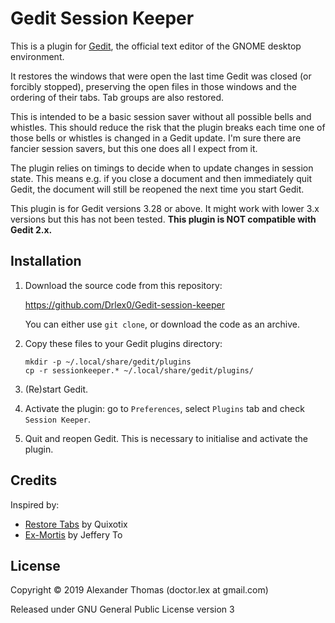 # Gedit Session Keeper

This is a plugin for [Gedit][1], the official text editor of the GNOME desktop
environment. 

It restores the windows that were open the last time Gedit was closed (or
forcibly stopped), preserving the open files in those windows and the ordering
of their tabs. Tab groups are also restored.

This is intended to be a basic session saver without all possible bells and
whistles. This should reduce the risk that the plugin breaks each time one of
those bells or whistles is changed in a Gedit update. I'm sure there are
fancier session savers, but this one does all I expect from it.

The plugin relies on timings to decide when to update changes in session state.
This means e.g. if you close a document and then immediately quit Gedit, the
document will still be reopened the next time you start Gedit.

This plugin is for Gedit versions 3.28 or above. It might work with lower 3.x
versions but this has not been tested. **This plugin is NOT compatible with
Gedit 2.x.**


## Installation

1. Download the source code from this repository: 

   <https://github.com/Drlex0/Gedit-session-keeper>

   You can either use `git clone`, or download the code as an archive.

2. Copy these files to your Gedit plugins directory:

   ```
   mkdir -p ~/.local/share/gedit/plugins
   cp -r sessionkeeper.* ~/.local/share/gedit/plugins/
   ```

3. (Re)start Gedit.

4. Activate the plugin: go to `Preferences`, select `Plugins` tab and check
   `Session Keeper`.

5. Quit and reopen Gedit. This is necessary to initialise and activate the plugin.


## Credits

Inspired by:

* [Restore Tabs](https://github.com/Quixotix/gedit-restore-tabs) by Quixotix
* [Ex-Mortis](https://github.com/jefferyto/gedit-ex-mortis) by Jeffery To


## License

Copyright &copy; 2019 Alexander Thomas (doctor.lex at gmail.com)

Released under GNU General Public License version 3


[1]: <http://www.gedit.org>



